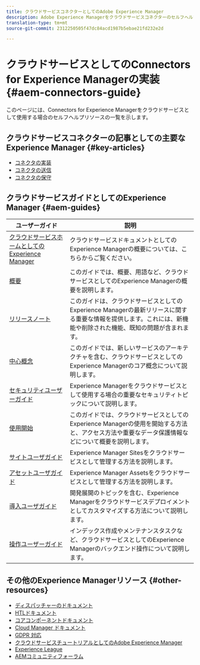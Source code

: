 ```yaml
---
title: クラウドサービスコネクターとしてのAdobe Experience Manager
description: Adobe Experience Managerをクラウドサービスコネクターのセルフヘルプリソースとドキュメントのリンク
translation-type: tm+mt
source-git-commit: 2312250505f47dc84acd1987b5ebae21fd232e2d

---
```



# クラウドサービスとしてのConnectors for Experience Managerの実装 {#aem-connectors-guide}

このページには、Connectors for Experience Managerをクラウドサービスとして使用する場合のセルフヘルプリソースの一覧を示します。

## クラウドサービスコネクターの記事としての主要なExperience Manager {#key-articles}

* [コネクタの実装](implement.md)
* [コネクタの送信](submit.md)
* [コネクタの保守](maintain.md)

## クラウドサービスガイドとしてのExperience Manager {#aem-guides}

| ユーザーガイド | 説明 |
|---|---|
| [クラウドサービスホームとしてのExperience Manager](/help/landing/home.md) | クラウドサービスドキュメントとしてのExperience Managerの概要については、こちらからご覧ください。 |
| [概要](/help/overview/home.md) | このガイドでは、概要、用語など、クラウドサービスとしてのExperience Managerの概要を説明します。 |
| [リリースノート](/help/release-notes/home.md) | このガイドは、クラウドサービスとしてのExperience Managerの最新リリースに関する重要な情報を提供します。これには、新機能や削除された機能、既知の問題が含まれます。 |
| [中心概念](/help/core-concepts/home.md) | このガイドでは、新しいサービスのアーキテクチャを含む、クラウドサービスとしてのExperience Managerのコア概念について説明します。 |
| [セキュリティユーザーガイド](/help/security/home.md) | Experience Managerをクラウドサービスとして使用する場合の重要なセキュリティトピックについて説明します。 |
| [使用開始](/help/onboarding/home.md) | このガイドでは、クラウドサービスとしてのExperience Managerの使用を開始する方法と、アクセス方法や重要なデータ保護情報などについて概要を説明します。 |
| [サイトユーザガイド](/help/sites-cloud/home.md) | Experience Manager Sitesをクラウドサービスとして管理する方法を説明します。 |
| [アセットユーザガイド](/help/assets/home.md) | Experience Manager Assetsをクラウドサービスとして管理する方法を説明します。 |
| [導入ユーザガイド](/help/implementing/home.md) | 開発展開のトピックを含む、Experience Managerをクラウドサービスデプロイメントとしてカスタマイズする方法について説明します。 |
| [操作ユーザーガイド](/help/operations/home.md) | インデックス作成やメンテナンスタスクなど、クラウドサービスとしてのExperience Managerのバックエンド操作について説明します。 |

## その他のExperience Managerリソース {#other-resources}

* [ディスパッチャーのドキュメント](/help/implementing/dispatcher/overview.md)
* [HTLドキュメント](https://docs.adobe.com/content/help/en/experience-manager-htl/using/overview.html)
* [コアコンポーネントドキュメント](https://docs.adobe.com/content/help/en/experience-manager-core-components/using/introduction.html)
* [Cloud Manager ドキュメント](https://docs.adobe.com/content/help/en/experience-manager-cloud-manager/using/introduction-to-cloud-manager.html)
* [GDPR 対応](/help/onboarding/data-privacy-and-protection-readiness/aem-readiness.md)
* [クラウドサービスチュートリアルとしてのAdobe Experience Manager](https://docs.adobe.com/content/help/en/experience-manager-learn/cloud-service/overview.html)
* [Experience League](https://guided.adobe.com/?promoid=K42KVXHD&mv=other#solutions/experience-manager)
* [AEMコミュニティフォーラム](https://forums.adobe.com/community/experience-cloud/marketing-cloud/experience-manager)